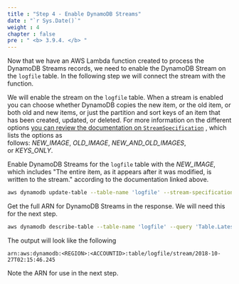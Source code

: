 ```yaml
---
title : "Step 4 - Enable DynamoDB Streams"
date : "`r Sys.Date()`"
weight : 4
chapter : false
pre : " <b> 3.9.4. </b> "
---
```

Now that we have an AWS Lambda function created to process the DynamoDB Streams records, we need to enable the DynamoDB Stream on the `logfile` table. In the following step we will connect the stream with the function.

We will enable the stream on the `logfile` table. When a stream is enabled you can choose whether DynamoDB copies the new item, or the old item, or both old and new items, or just the partition and sort keys of an item that has been created, updated, or deleted. For more information on the different options [you can review the documentation on `StreamSpecification`](https://docs.aws.amazon.com/amazondynamodb/latest/APIReference/API_StreamSpecification.html) , which lists the options as follows: _NEW_IMAGE_, _OLD_IMAGE_, _NEW_AND_OLD_IMAGES_, or _KEYS_ONLY_.

Enable DynamoDB Streams for the `logfile` table with the _NEW_IMAGE_, which includes "The entire item, as it appears after it was modified, is written to the stream." according to the documentation linked above.

```bash
aws dynamodb update-table --table-name 'logfile' --stream-specification StreamEnabled=true,StreamViewType=NEW_IMAGE
```

Get the full ARN for DynamoDB Streams in the response. We will need this for the next step.

```bash
aws dynamodb describe-table --table-name 'logfile' --query 'Table.LatestStreamArn' --output text
```

The output will look like the following

```
arn:aws:dynamodb:<REGION>:<ACCOUNTID>:table/logfile/stream/2018-10-27T02:15:46.245
```

Note the ARN for use in the next step.